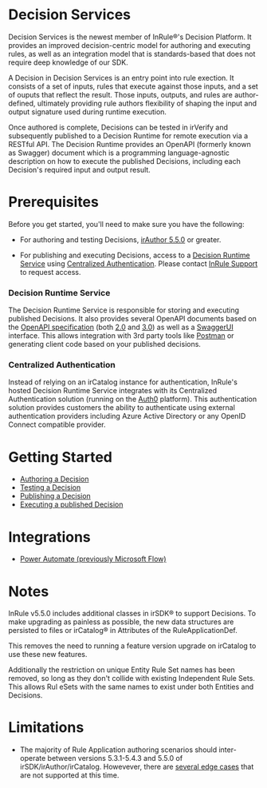 Decision Services
====

Decision Services is the newest member of InRule®'s Decision Platform. It provides an improved decision-centric model for authoring and executing rules, as well as an integration model that is standards-based that does not require deep knowledge of our SDK.

A Decision in Decision Services is an entry point into rule exection. It consists of a set of inputs, rules that execute against those inputs, and a set of ouputs that reflect the result. Those inputs, outputs, and rules are author-defined, ultimately providing rule authors flexibility of shaping the input and output signature used during runtime execution.

Once authored is complete, Decisions can be tested in irVerify and subsequently published to a Decision Runtime for remote execution via a RESTful API. The Decision Runtime provides an OpenAPI (formerly known as Swagger) document which is a programming language-agnostic description on how to execute the published Decisions, including each Decision's required input and output result.

# Prerequisites

Before you get started, you'll need to make sure you have the following:

* For authoring and testing Decisions, [irAuthor 5.5.0](https://support.inrule.com/downloads.aspx) or greater.

* For publishing and executing Decisions, access to a [Decision Runtime Service](#decision-runtime-service) using [Centralized Authentication](#centralized-authentication). Please contact [InRule Support](mailto:support@inrule.com) to request access.

### Decision Runtime Service

The Decision Runtime Service is responsible for storing and executing published Decisions. It also provides several OpenAPI documents based on the [OpenAPI specification](https://www.openapis.org/) (both [2.0](https://github.com/OAI/OpenAPI-Specification/blob/master/versions/2.0.md) and [3.0](https://github.com/OAI/OpenAPI-Specification/blob/master/versions/3.0.2.md)) as well as a [SwaggerUI](https://swagger.io/tools/swagger-ui/) interface. This allows integration with 3rd party tools like [Postman](https://www.getpostman.com/) or generating client code based on your published decisions.

### Centralized Authentication

Instead of relying on an irCatalog instance for authentication, InRule's hosted Decision Runtime Service integrates with its Centralized Authentication solution (running on the [Auth0](https://auth0.com/) platform). This authentication solution provides customers the ability to authenticate using external authentication providers including Azure Active Directory or any OpenID Connect compatible provider. 

# Getting Started

- [Authoring a Decision](author-decision.md)
- [Testing a Decision](test-decision.md)
- [Publishing a Decision](publish-decision.md)
- [Executing a published Decision](execute-decision.md)

# Integrations

- [Power Automate (previously Microsoft Flow)](integrations/power-automate.md)

# Notes

InRule v5.5.0 includes additional classes in irSDK® to support Decisions. To make upgrading as painless as possible, the new data structures are persisted to files or irCatalog® in Attributes of the RuleApplicationDef.

This removes the need to running a feature version upgrade on irCatalog to use these new features.

Additionally the restriction on unique Entity Rule Set names has been removed, so long as they don't collide with existing Independent Rule Sets. This allows Rul eSets with the same names to exist under both Entities and Decisions.

# Limitations

* The majority of Rule Application authoring scenarios should inter-operate between versions 5.3.1-5.4.3 and 5.5.0 of irSDK/irAuthor/irCatalog. Howevever, there are [several edge cases](known-issues.md#mix-version-use-of-irsdkirauthorircatalog) that are not supported at this time.
